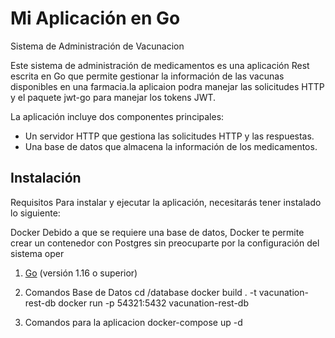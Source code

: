 # Mi Aplicación en Go

Sistema de Administración de Vacunacion

Este sistema de administración de medicamentos es una aplicación Rest escrita en Go que permite gestionar la información de las vacunas disponibles en una farmacia.la aplicaion podra manejar las solicitudes HTTP y el paquete jwt-go para manejar los tokens JWT.

La aplicación incluye dos componentes principales:

- Un servidor HTTP que gestiona las solicitudes HTTP y las respuestas.
- Una base de datos que almacena la información de los medicamentos.

## Instalación

Requisitos
Para instalar y ejecutar la aplicación, necesitarás tener instalado lo siguiente:

Docker Debido a que se requiere  una base de datos, Docker te permite crear un contenedor con Postgres sin preocuparte por la configuración del sistema oper
1. [Go](https://golang.org/dl/) (versión  1.16 o superior)


2. Comandos Base de Datos
cd /database
docker build . -t vacunation-rest-db
docker run -p 54321:5432 vacunation-rest-db

3. Comandos para la aplicacion
docker-compose up -d

